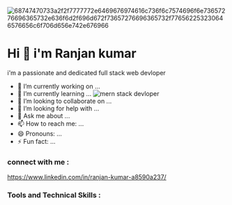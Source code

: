   ![68747470733a2f2f7777772e6469676974616c736f6c7574696f6e73657276696365732e636f6d2f696d672f73657276696365732f776562253230646576656c6f706d656e742e676966](https://user-images.githubusercontent.com/107936455/203690603-726e50ce-2cf6-4b62-82ee-d51ed9100f05.gif)

  # Hi 👋 i'm Ranjan kumar 
   
 
   
   i'm a passionate and dedicated full stack web devloper

- 🔭 I’m currently working on ...
- 🌱 I’m currently learning ...                     ![mern stack devloper](https://user-images.githubusercontent.com/107936455/203620444-64021ffd-b8c4-4219-95d7-8c2a2facfa3d.gif)
- 👯 I’m looking to collaborate on ...           
- 🤔 I’m looking for help with ...
- 💬 Ask me about ...
- 📫 How to reach me: ...
- 😄 Pronouns: ...
- ⚡ Fun fact: ...

### connect with me :

https://www.linkedin.com/in/ranjan-kumar-a8590a237/

### Tools and Technical Skills :





